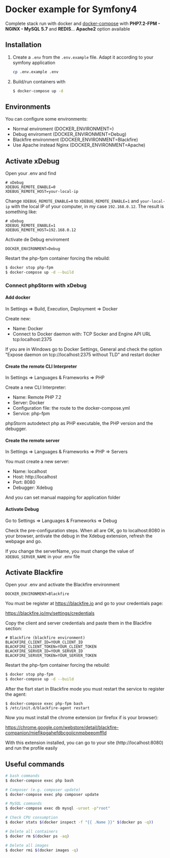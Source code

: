 # Docker example for Symfony4

Complete stack run with docker and [docker-compose](https://docs.docker.com/compose/) with **PHP7.2-FPM - NGINX - MySQL 5.7** and **REDIS**... **Apache2** option available

## Installation

1. Create a `.env` from the `.env.example` file. Adapt it according to your symfony application

    ```bash
    cp .env.example .env
    ```


2. Build/run containers with

    ```bash
    $ docker-compose up -d
    ```

## Environments

You can configure some environments:

- Normal enviroment (DOCKER_ENVIRONMENT=)
- Debug enviroment (DOCKER_ENVIRONMENT=Debug)
- Blackfire environment (DOCKER_ENVIRONMENT=Blackfire)
- Use Apache instead Nginx (DOCKER_ENVIRONMENT=Apache)

## Activate xDebug

Open your .env and find

```
# xDebug
XDEBUG_REMOTE_ENABLE=0
XDEBUG_REMOTE_HOST=your-local-ip
```

Change ```XDEBUG_REMOTE_ENABLE=0``` to ```XDEBUG_REMOTE_ENABLE=1``` and ```your-local-ip```
with the local IP of your computer, in my case ```192.168.0.12```. The result is something like:

```
# xDebug
XDEBUG_REMOTE_ENABLE=1
XDEBUG_REMOTE_HOST=192.168.0.12
```

Activate de Debug enviroment

```
DOCKER_ENVIRONMENT=Debug
```

Restart the php-fpm container forcing the rebuild:

```bash
$ docker stop php-fpm
$ docker-compose up -d --build
```

### Connect phpStorm with xDebug

#### Add docker

In Settings => Build, Execution, Deployment => Docker

Create new:

- Name: Docker
- Connect to Docker daemon with: TCP Socker and Engine API URL tcp:localhost:2375

If you are in Windows go to Docker Settings, General and check the option 
"Expose daemon on tcp://localhost:2375 without TLD" and restart docker

#### Create the remote CLI Interpreter

In Settings => Languages & Frameworks => PHP 

Create a new CLI Interpreter:

- Name: Remote PHP 7.2
- Server: Docker
- Configuration file: the route to the docker-compose.yml
- Service: php-fpm

phpStorm autodetect php as PHP executable, the PHP version and the debugger.

#### Create the remote server

In Settings => Languages & Frameworks => PHP => Servers

You must create a new server:

- Name: localhost
- Host: http://localhost
- Port: 8080
- Debugger: Xdebug

And you can set manual mapping for application folder

#### Activate Debug

Go to Settings => Languages & Frameworks => Debug

Check the pre-configuration steps. When all are OK, go to localhost:8080 in your browser, 
antivate the debug in the Xdebug extension, refresh the webpage and go.

If you change the serverName, you must change the value of ```XDEBUG_SERVER_NAME``` in your .env file

## Activate Blackfire


Open your .env and activate the Blackfire environment

```
DOCKER_ENVIRONMENT=Blackfire
```

You must be register at https://blackfire.io and go to your credentials page:

https://blackfire.io/my/settings/credentials

Copy the client and server credentials and paste them in the Blackfire section:

```
# Blackfire (blackfire environment)
BLACKFIRE_CLIENT_ID=YOUR_CLIENT_ID
BLACKFIRE_CLIENT_TOKEN=YOUR_CLIENT_TOKEN
BLACKFIRE_SERVER_ID=YOUR_SERVER_ID
BLACKFIRE_SERVER_TOKEN=YOUR_SERVER_TOKEN
```

Restart the php-fpm container forcing the rebuild:

```bash
$ docker stop php-fpm
$ docker-compose up -d --build
```

After the fisrt start in Blackfire mode you must restart the service to register the agent:

```
$ docker-compose exec php-fpm bash
$ /etc/init.d/blackfire-agent restart
```

Now you must install the chrome extension (or firefox if is your browser):

https://chrome.google.com/webstore/detail/blackfire-companion/miefikpgahefdbcgoiicnmpbeeomffld

With this extension installed, you can go to your site (http://localhost:8080) and run the profile easily

## Useful commands

```bash
# bash commands
$ docker-compose exec php bash

# Composer (e.g. composer update)
$ docker-compose exec php composer update

# MySQL commands
$ docker-compose exec db mysql -uroot -p"root"

# Check CPU consumption
$ docker stats $(docker inspect -f "{{ .Name }}" $(docker ps -q))

# Delete all containers
$ docker rm $(docker ps -aq)

# Delete all images
$ docker rmi $(docker images -q)
```    
